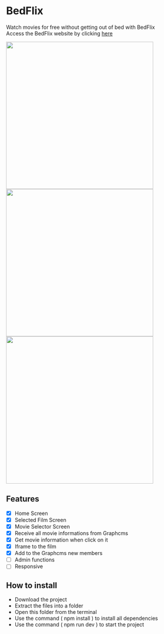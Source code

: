 # BedFlix
Watch movies for free without getting out of bed with BedFlix <br/>
Access the BedFlix website by clicking <a href="https://bed-flix.vercel.app">here</a>

<div style="display: flex; flex-wrap: wrap;">
   <img style="width: 400px" src="https://user-images.githubusercontent.com/98724000/176354742-b14da062-b090-46ea-8d51-5ec82cc2a8ea.png" />
   <img style="width: 400px" src="https://user-images.githubusercontent.com/98724000/176355003-cceac148-6802-41bf-9a8d-121c06a9d723.png" />
   <img style="width: 400px" src="https://user-images.githubusercontent.com/98724000/176355066-7b34bbc1-75cc-4864-afd7-1e6e71d39617.png" />
</div>

## Features
- [x] Home Screen
- [x] Selected Film Screen
- [x] Movie Selector Screen
- [x] Receive all movie informations from Graphcms 
- [x] Get movie information when click on it
- [x] Iframe to the film
- [x] Add to the Graphcms new members
- [ ] Admin functions
- [ ] Responsive

## How to install
<ul>
   <li>Download the project</li>
   <li>Extract the files into a folder</li>
   <li>Open this folder from the terminal</li>
   <li>Use the command ( npm install ) to install all dependencies</li>
   <li>Use the command ( npm run dev ) to start the project</li>
</ul>
